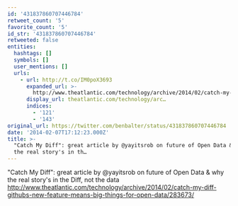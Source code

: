 ```yaml
---
id: '431837860707446784'
retweet_count: '5'
favorite_count: '5'
id_str: '431837860707446784'
retweeted: false
entities:
  hashtags: []
  symbols: []
  user_mentions: []
  urls:
    - url: http://t.co/IM0poX3693
      expanded_url: >-
        http://www.theatlantic.com/technology/archive/2014/02/catch-my-diff-githubs-new-feature-means-big-things-for-open-data/283673/
      display_url: theatlantic.com/technology/arc…
      indices:
        - '121'
        - '143'
original_url: https://twitter.com/benbalter/status/431837860707446784
date: '2014-02-07T17:12:23.000Z'
title: >-
  "Catch My Diff": great article by @yayitsrob on future of Open Data &amp; why
  the real story's in th…
---
```


"Catch My Diff": great article by @yayitsrob on future of Open Data &amp; why the real story's in the Diff, not the data http://www.theatlantic.com/technology/archive/2014/02/catch-my-diff-githubs-new-feature-means-big-things-for-open-data/283673/